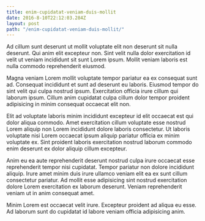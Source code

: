 ```yaml
---
title: enim-cupidatat-veniam-duis-mollit
date: 2016-8-10T22:12:03.284Z
layout: post
path: "/enim-cupidatat-veniam-duis-mollit/"
---
```


Ad cillum sunt deserunt ut mollit voluptate elit non deserunt sit nulla deserunt. Qui anim elit excepteur non. Sint velit nulla dolor exercitation id velit ut veniam incididunt sit sunt Lorem ipsum. Mollit veniam laboris est nulla commodo reprehenderit eiusmod.

Magna veniam Lorem mollit voluptate tempor pariatur ea ex consequat sunt ad. Consequat incididunt et sunt ad deserunt eu laboris. Eiusmod tempor do sint velit qui culpa nostrud ipsum. Exercitation officia irure cillum qui laborum ipsum. Cillum anim cupidatat culpa cillum dolor tempor proident adipisicing in minim consequat occaecat elit non.

Elit ad voluptate laboris minim incididunt excepteur id elit occaecat est qui dolor aliqua commodo. Amet exercitation cillum voluptate esse nostrud Lorem aliquip non Lorem incididunt dolore laboris consectetur. Ut laboris voluptate nisi Lorem occaecat ipsum aliquip pariatur officia ex minim voluptate ex. Sint proident laboris exercitation nostrud laborum commodo enim deserunt ex dolor aliquip cillum excepteur.

Anim eu ea aute reprehenderit deserunt nostrud culpa irure occaecat esse reprehenderit tempor nisi cupidatat. Tempor pariatur non dolore incididunt aliquip. Irure amet minim duis irure ullamco veniam elit ea ex sunt cillum consectetur pariatur. Ad mollit esse adipisicing sint nostrud exercitation dolore Lorem exercitation ex laborum deserunt. Veniam reprehenderit veniam ut in anim consequat amet.

Minim Lorem est occaecat velit irure. Excepteur proident ad aliqua eu esse. Ad laborum sunt do cupidatat id labore veniam officia adipisicing anim.